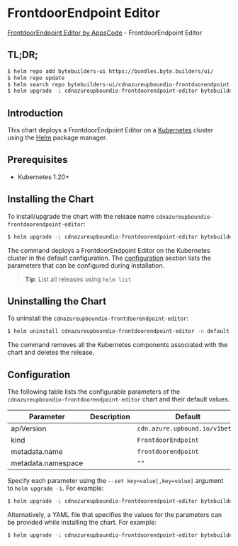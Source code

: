 # FrontdoorEndpoint Editor

[FrontdoorEndpoint Editor by AppsCode](https://byte.builders) - FrontdoorEndpoint Editor

## TL;DR;

```bash
$ helm repo add bytebuilders-ui https://bundles.byte.builders/ui/
$ helm repo update
$ helm search repo bytebuilders-ui/cdnazureupboundio-frontdoorendpoint-editor --version=v0.4.18
$ helm upgrade -i cdnazureupboundio-frontdoorendpoint-editor bytebuilders-ui/cdnazureupboundio-frontdoorendpoint-editor -n default --create-namespace --version=v0.4.18
```

## Introduction

This chart deploys a FrontdoorEndpoint Editor on a [Kubernetes](http://kubernetes.io) cluster using the [Helm](https://helm.sh) package manager.

## Prerequisites

- Kubernetes 1.20+

## Installing the Chart

To install/upgrade the chart with the release name `cdnazureupboundio-frontdoorendpoint-editor`:

```bash
$ helm upgrade -i cdnazureupboundio-frontdoorendpoint-editor bytebuilders-ui/cdnazureupboundio-frontdoorendpoint-editor -n default --create-namespace --version=v0.4.18
```

The command deploys a FrontdoorEndpoint Editor on the Kubernetes cluster in the default configuration. The [configuration](#configuration) section lists the parameters that can be configured during installation.

> **Tip**: List all releases using `helm list`

## Uninstalling the Chart

To uninstall the `cdnazureupboundio-frontdoorendpoint-editor`:

```bash
$ helm uninstall cdnazureupboundio-frontdoorendpoint-editor -n default
```

The command removes all the Kubernetes components associated with the chart and deletes the release.

## Configuration

The following table lists the configurable parameters of the `cdnazureupboundio-frontdoorendpoint-editor` chart and their default values.

|     Parameter      | Description |                  Default                  |
|--------------------|-------------|-------------------------------------------|
| apiVersion         |             | <code>cdn.azure.upbound.io/v1beta1</code> |
| kind               |             | <code>FrontdoorEndpoint</code>            |
| metadata.name      |             | <code>frontdoorendpoint</code>            |
| metadata.namespace |             | <code>""</code>                           |


Specify each parameter using the `--set key=value[,key=value]` argument to `helm upgrade -i`. For example:

```bash
$ helm upgrade -i cdnazureupboundio-frontdoorendpoint-editor bytebuilders-ui/cdnazureupboundio-frontdoorendpoint-editor -n default --create-namespace --version=v0.4.18 --set apiVersion=cdn.azure.upbound.io/v1beta1
```

Alternatively, a YAML file that specifies the values for the parameters can be provided while
installing the chart. For example:

```bash
$ helm upgrade -i cdnazureupboundio-frontdoorendpoint-editor bytebuilders-ui/cdnazureupboundio-frontdoorendpoint-editor -n default --create-namespace --version=v0.4.18 --values values.yaml
```
